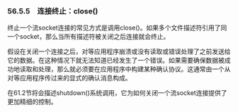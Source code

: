### 56.5.5　连接终止：close()

终止一个流socket连接的常见方式是调用close()。如果多个文件描述符引用了同一个socket，那么当所有描述符被关闭之后连接就会终止。

假设在关闭一个连接之后，对等应用程序崩溃或没有读取或错误处理了之前发送给它的数据。在这种情况下就无法知道已经发生了一个错误。如果需要确保数据被成功地读取和处理，那么就必须要在应用程序中构建某种确认协议。这通常由一个从对等应用程序传过来的显式的确认消息构成。

在61.2节将会描述shutdown()系统调用，它为如何关闭一个流socket连接提供了更加精细的控制。

